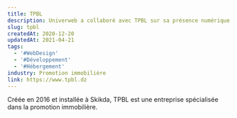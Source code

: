 ```yaml
---
title: TPBL
description: Univerweb a collaboré avec TPBL sur sa présence numérique. Nous avons créé le site web et nous assurons son hébergement.
slug: tpbl
createdAt: 2020-12-20
updatedAt: 2021-04-21
tags:
  - '#WebDesign'
  - '#Développement'
  - '#Hébergement'
industry: Promotion immobilière
link: https://www.tpbl.dz
---
```


Créée en 2016 et installée à Skikda, TPBL est une entreprise spécialisée dans la promotion immobilière.
